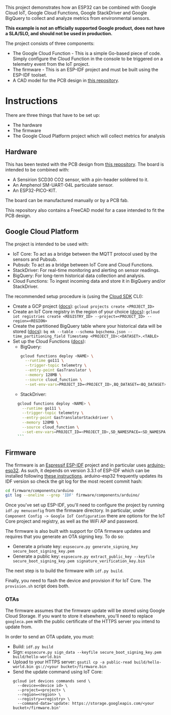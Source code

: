 This project demonstrates how an ESP32 can be combined with Google Cloud IoT, Google Cloud Functions, Google StackDriver and Google BigQuery to collect and analyze metrics from environmental sensors.

**This example is not an officially supported Google product, does not have a SLA/SLO, and should not be used in production.**

The project consists of three components:

- The Google Cloud Function - This is a simple Go-based piece of code. Simply configure the Cloud Function in the console to be triggered on a telemetry event from the IoT project.
- The firmware - This is an ESP-IDF project and must be built using the ESP-IDF toolset.
- A CAD model for the PCB design in [this repository](https://github.com/bobobo1618/iot-environment-sensor).

# Instructions

There are three things that have to be set up:

- The hardware
- The firmware
- The Google Cloud Platform project which will collect metrics for analysis

## Hardware

This has been tested with the PCB design from [this repository](https://github.com/bobobo1618/iot-environment-sensor). The board is intended to be combined with:

- A Sensirion SCD30 CO2 sensor, with a pin-header soldered to it.
- An Amphenol SM-UART-04L particulate sensor.
- An ESP32-PICO-KIT.

The board can be manufactured manually or by a PCB fab.

This repository also contains a FreeCAD model for a case intended to fit the PCB design.

## Google Cloud Platform

The project is intended to be used with:

- IoT Core: To act as a bridge between the MQTT protocol used by the sensors and Pubsub.
- Pubsub: To act as a bridge between IoT Core and Cloud Functions.
- StackDriver: For real-time monitoring and alerting on sensor readings.
- BigQuery: For long-term historical data collection and analysis.
- Cloud Functions: To ingest incoming data and store it in BigQuery and/or StackDriver.

The recommended setup procedure is (using the [Cloud SDK](https://cloud.google.com/sdk) CLI):

- Create a GCP project ([docs](https://cloud.google.com/resource-manager/docs/creating-managing-projects)): `gcloud projects create <PROJECT_ID>`
- Create an IoT Core registry in the region of your choice ([docs](https://cloud.google.com/iot/docs/how-tos/devices)): `gcloud iot registries create <REGISTRY_ID> --project=<PROJECT_ID> --region=<REGION>`
- Create the partitioned BigQuery table where your historical data will be stored ([docs](https://cloud.google.com/bigquery/docs/creating-column-partitions)): `bq mk --table --schema bqschema.json --time_partitioning_field Timestamp <PROJECT_ID>:<DATASET>.<TABLE>`
- Set up the Cloud Functions ([docs](https://cloud.google.com/functions/docs/deploying/filesystem)):
    - BigQuery: 
      ```bash
      gcloud functions deploy <NAME> \
        --runtime go111 \
        --trigger-topic telemetry \
        --entry-point GasTranslator \
        --memory 128MB \
        --source cloud_function \
        --set-env-vars=PROJECT_ID=<PROJECT_ID>,BQ_DATASET=<BQ_DATASET>,BQ_TABLE=<BQ_TABLE>
      ```
    - StackDriver:
    ```bash
      gcloud functions deploy <NAME> \
        --runtime go111 \
        --trigger-topic telemetry \
        --entry-point GasTranslatorStackdriver \
        --memory 128MB \
        --source cloud_function \
        --set-env-vars=PROJECT_ID=<PROJECT_ID>,SD_NAMESPACE=<SD_NAMESPACE>,SD_LOCATION=<SD_LOCATION>,
      ```

## Firmware

The firmware is an [Espressif ESP-IDF](https://docs.espressif.com/projects/esp-idf/en/latest/) project and in particular uses [arduino-esp32](https://github.com/espressif/arduino-esp32). As such, it depends on version 3.3.1 of ESP-IDF which can be installed following [these instructions](https://docs.espressif.com/projects/esp-idf/en/v3.3.1/get-started/index.html). arduino-esp32 frequently updates its IDF version so check the git log for the most recent commit hash:

```bash
cd firmware/components/arduino
git log --oneline --grep 'IDF' firmware/components/arduino/
```

Once you've set up ESP-IDF, you'll need to configure the project by running `idf.py menuconfig` from the firmware directory. In particular, under `Component Config -> Google IoT Configuration` there are options for the IoT Core project and registry, as well as the WiFi AP and password.

The firmware is also built with support for OTA firmware updates and requires that you generate an OTA signing key. To do so:

- Generate a private key: `espsecure.py generate_signing_key secure_boot_signing_key.pem`
- Generate a public key: `espsecure.py extract_public_key --keyfile secure_boot_signing_key.pem signature_verification_key.bin`

The next step is to build the firmware with `idf.py build`.

Finally, you need to flash the device and provision if for IoT Core. The `provision.sh` script does both.

### OTAs

The firmware assumes that the firmware update will be stored using Google Cloud Storage. If you want to store it elsewhere, you'll need to replace `googleca.pem` with the public certificate of the HTTPS server you intend to update from.

In order to send an OTA update, you must:

- Build: `idf.py build`
- Sign: `espsecure.py sign_data --keyfile secure_boot_signing_key.pem build/hello-world.bin`
- Upload to your HTTPS server: `gsutil cp -a public-read build/hello-world.bin gs://<your bucket>/firmware.bin`
- Send the update command using IoT Core:
  ```
  gcloud iot devices commands send \
    --device=<device id> \
    --project=<project> \
    --region=<region> \
    --registry=<registry> \
    --command-data='update: https://storage.googleapis.com/<your bucket>/firmware.bin'
  ```
  